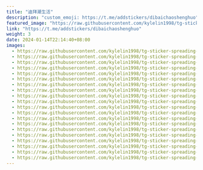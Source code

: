 ```yaml
---
title: "迪拜潮生活"
description: "custom_emoji: https://t.me/addstickers/dibaichaoshenghuo"
featured_image: "https://raw.githubusercontent.com/kylelin1998/tg-sticker-spreading-worldwide-images/main/img/1b45dbb8-4939-44f0-a21e-232d4d436ecd.jpg"
link: "https://t.me/addstickers/dibaichaoshenghuo"
weight: 3
date: 2024-01-14T22:14:40+08:00
images:
  - https://raw.githubusercontent.com/kylelin1998/tg-sticker-spreading-worldwide-images/main/img/1b45dbb8-4939-44f0-a21e-232d4d436ecd.jpg
  - https://raw.githubusercontent.com/kylelin1998/tg-sticker-spreading-worldwide-images/main/img/da578dd3-2ff8-4063-81d1-b3fbab16ca7f.jpg
  - https://raw.githubusercontent.com/kylelin1998/tg-sticker-spreading-worldwide-images/main/img/9df495b1-4c4e-41bb-bf02-525eda6f39d6.jpg
  - https://raw.githubusercontent.com/kylelin1998/tg-sticker-spreading-worldwide-images/main/img/9db77921-0738-4702-80e0-03aa9f9965d9.jpg
  - https://raw.githubusercontent.com/kylelin1998/tg-sticker-spreading-worldwide-images/main/img/8ce1a3b5-c75d-4406-8379-f5668412cfa0.jpg
  - https://raw.githubusercontent.com/kylelin1998/tg-sticker-spreading-worldwide-images/main/img/e3368a5b-d18a-44a9-b9df-8ee4e090e471.jpg
  - https://raw.githubusercontent.com/kylelin1998/tg-sticker-spreading-worldwide-images/main/img/0a91d040-8d75-415a-8c00-a18ceeb7c714.jpg
  - https://raw.githubusercontent.com/kylelin1998/tg-sticker-spreading-worldwide-images/main/img/8c339a90-147a-4cb8-8150-c058ae64193e.jpg
  - https://raw.githubusercontent.com/kylelin1998/tg-sticker-spreading-worldwide-images/main/img/05df8b0d-1d8a-453a-8c1f-719a4a3564dc.jpg
  - https://raw.githubusercontent.com/kylelin1998/tg-sticker-spreading-worldwide-images/main/img/c05b1c7b-d1e6-4dc4-a8a9-a5cf29389249.jpg
  - https://raw.githubusercontent.com/kylelin1998/tg-sticker-spreading-worldwide-images/main/img/2bceba8f-973e-4ebb-9a07-20fb76abc758.jpg
  - https://raw.githubusercontent.com/kylelin1998/tg-sticker-spreading-worldwide-images/main/img/6958d3f6-9306-4a24-b600-8cf07d1a19e1.jpg
  - https://raw.githubusercontent.com/kylelin1998/tg-sticker-spreading-worldwide-images/main/img/ca428047-528b-4726-a20c-3f3fea2743e7.jpg
  - https://raw.githubusercontent.com/kylelin1998/tg-sticker-spreading-worldwide-images/main/img/58a8cf5a-a581-4905-8884-1368b1268aca.jpg
  - https://raw.githubusercontent.com/kylelin1998/tg-sticker-spreading-worldwide-images/main/img/ddf350f1-3aa9-4841-af96-12df1e09555a.jpg
  - https://raw.githubusercontent.com/kylelin1998/tg-sticker-spreading-worldwide-images/main/img/2ff3d000-8554-42fd-8323-5e21e3ca2c78.jpg
  - https://raw.githubusercontent.com/kylelin1998/tg-sticker-spreading-worldwide-images/main/img/073b3b39-6dd5-4d00-86af-73b28e387fe5.jpg
  - https://raw.githubusercontent.com/kylelin1998/tg-sticker-spreading-worldwide-images/main/img/9c1d0c50-d803-4ae0-b4c7-af69d9fea235.jpg
  - https://raw.githubusercontent.com/kylelin1998/tg-sticker-spreading-worldwide-images/main/img/3ef8f716-5068-41c4-8e9a-0c5898718044.jpg
  - https://raw.githubusercontent.com/kylelin1998/tg-sticker-spreading-worldwide-images/main/img/a3ab7057-9051-4151-b773-dcd69bc24c45.jpg
---
```

